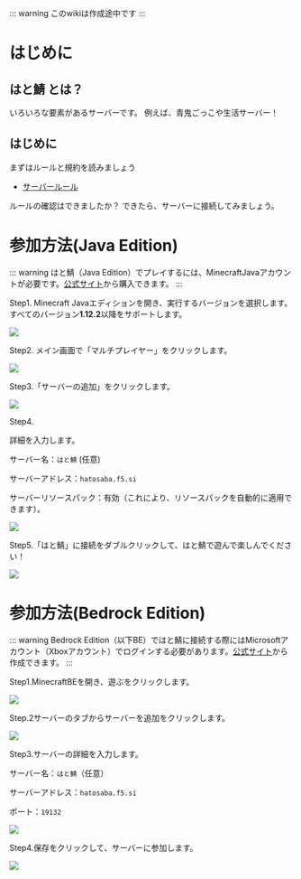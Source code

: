 ::: warning
このwikiは作成途中です
:::

# はじめに

## はと鯖 とは？

いろいろな要素があるサーバーです。
例えば、青鬼ごっこや生活サーバー！

## はじめに

まずはルールと規約を読みましょう

- [サーバールール](/rule/index.html)

ルールの確認はできましたか？
できたら、サーバーに接続してみましょう。

# 参加方法(Java Edition)

::: warning
はと鯖（Java Edition）でプレイするには、MinecraftJavaアカウントが必要です。[公式サイト](https://www.minecraft.net/ja-jp)から購入できます。
:::

Step1. Minecraft Javaエディションを開き、実行するバージョンを選択します。すべてのバージョン**1.12.2**以降をサポートします。

![](https://cdn.discordapp.com/attachments/414688654338818048/864626472500985926/unknown.png)

Step2. メイン画面で「マルチプレイヤー」をクリックします。

![](https://cdn.discordapp.com/attachments/414688654338818048/864627552332939324/unknown.png)

Step3.「サーバーの追加」をクリックします。

![](https://cdn.discordapp.com/attachments/414688654338818048/864627683803791380/unknown.png)

Step4.

詳細を入力します。

サーバー名：`はと鯖` (任意)

サーバーアドレス：`hatosaba.f5.si`

サーバーリソースパック：有効（これにより、リソースパックを自動的に適用できます）。

![](https://cdn.discordapp.com/attachments/414688654338818048/864627774702223360/unknown.png)

Step5.「はと鯖」に接続をダブルクリックして、はと鯖で遊んで楽しんでください！

![](https://cdn.discordapp.com/attachments/414688654338818048/864627879194918932/unknown.png) 

# 参加方法(Bedrock Edition)

::: warning
Bedrock Edition（以下BE）ではと鯖に接続する際にはMicrosoftアカウント（Xboxアカウント）でログインする必要があります。[公式サイト](https://account.microsoft.com/account/Account?ref=settings&Platform=Windows8.1&mkt=ja-JP)から作成できます。
:::

Step1.MinecraftBEを開き、遊ぶをクリックします。

![](https://cdn.discordapp.com/attachments/924547447026507793/924547569462431804/noname.png)

Step.2サーバーのタブからサーバーを追加をクリックします。

![](https://cdn.discordapp.com/attachments/924547447026507793/924547894244167700/unknown.png)

Step3.サーバーの詳細を入力します。

サーバー名：`はと鯖`（任意）

サーバーアドレス：`hatosaba.f5.si`

ポート：`19132`

![](https://cdn.discordapp.com/attachments/924547447026507793/924548115682459738/unknown.png)

Step4.保存をクリックして、サーバーに参加します。

![](https://cdn.discordapp.com/attachments/924547447026507793/924548202173181992/unknown.png)

